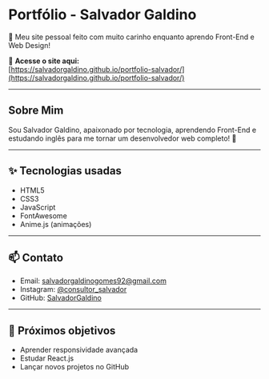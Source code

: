 # Portfólio - Salvador Galdino

🚀 Meu site pessoal feito com muito carinho enquanto aprendo Front-End e Web Design!

🔗 **Acesse o site aqui:**  
[https://salvadorgaldino.github.io/portfolio-salvador/](https://salvadorgaldino.github.io/portfolio-salvador/)

---

## Sobre Mim
Sou Salvador Galdino, apaixonado por tecnologia, aprendendo Front-End e estudando inglês para me tornar um desenvolvedor web completo! 🚀

---

## ✨ Tecnologias usadas

- HTML5
- CSS3
- JavaScript
- FontAwesome
- Anime.js (animações)

---

## 📫 Contato

- Email: salvadorgaldinogomes92@gmail.com
- Instagram: [@consultor_salvador](https://www.instagram.com/consultor_salvador/)
- GitHub: [SalvadorGaldino](https://github.com/SalvadorGaldino)

---

## 🎯 Próximos objetivos
- Aprender responsividade avançada
- Estudar React.js
- Lançar novos projetos no GitHub
